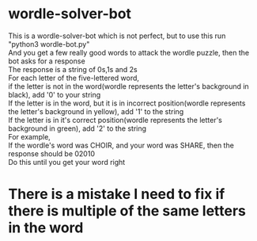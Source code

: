 # wordle-solver-bot
This is a wordle-solver-bot which is not perfect, but to use this run "python3 wordle-bot.py" <br />
And you get a few really good words to attack the wordle puzzle, then the bot asks for a response <br />
The response is a string of 0s,1s and 2s <br />
For each letter of the five-lettered word, <br />
if the letter is not in the word(wordle represents the letter's background in black), add '0' to your string <br />
If the letter is in the word, but it is in incorrect position(wordle represents the letter's background in yellow), add '1' to the string <br />
If the letter is in it's correct position(wordle represents the letter's background in green), add '2' to the string <br />
For example, <br />
If the wordle's word was CHOIR, and your word was SHARE, then the response should be 02010 <br />
Do this until you get your word right <br />

# There is a mistake I need to fix if there is multiple of the same letters in the word

